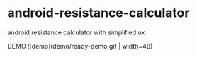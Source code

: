 # android-resistance-calculator
android resistance calculator with simplified ux


DEMO
![demo](demo/ready-demo.gif | width=48)
